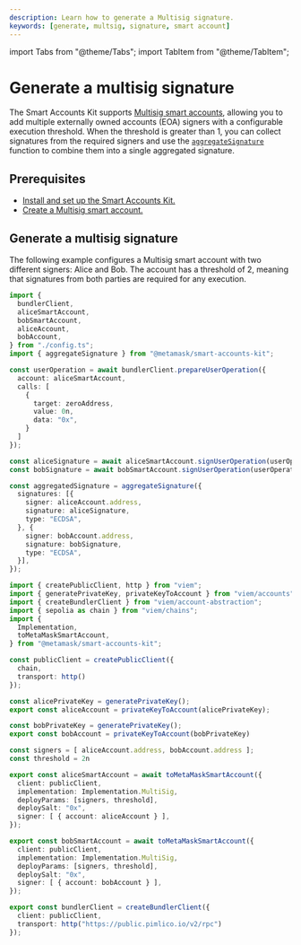 ```yaml
---
description: Learn how to generate a Multisig signature.
keywords: [generate, multsig, signature, smart account]
---
```


import Tabs from "@theme/Tabs";
import TabItem from "@theme/TabItem";

# Generate a multisig signature

The Smart Accounts Kit supports [Multisig smart accounts](../../concepts/smart-accounts.md#multisig-smart-account),
allowing you to add multiple externally owned accounts (EOA) 
signers with a configurable execution threshold. When the threshold 
is greater than 1, you can collect signatures from the required signers 
and use the [`aggregateSignature`](../../reference/smart-account.md#aggregatesignature) function to combine them 
into a single aggregated signature.

## Prerequisites

- [Install and set up the Smart Accounts Kit.](../../get-started/install.md)
- [Create a Multisig smart account.](create-smart-account.md#create-a-multisig-smart-account)

## Generate a multisig signature

The following example configures a Multisig smart account with two different signers: Alice 
and Bob. The account has a threshold of 2, meaning that signatures from 
both parties are required for any execution.

<Tabs>
<TabItem value="example.ts">

```typescript
import { 
  bundlerClient, 
  aliceSmartAccount, 
  bobSmartAccount,
  aliceAccount,
  bobAccount,
} from "./config.ts";
import { aggregateSignature } from "@metamask/smart-accounts-kit";

const userOperation = await bundlerClient.prepareUserOperation({
  account: aliceSmartAccount,
  calls: [
    {
      target: zeroAddress,
      value: 0n,
      data: "0x",
    }
  ]
});

const aliceSignature = await aliceSmartAccount.signUserOperation(userOperation);
const bobSignature = await bobSmartAccount.signUserOperation(userOperation);

const aggregatedSignature = aggregateSignature({
  signatures: [{
    signer: aliceAccount.address,
    signature: aliceSignature,
    type: "ECDSA",
  }, {
    signer: bobAccount.address,
    signature: bobSignature,
    type: "ECDSA",
  }],
});
```

</TabItem>

<TabItem value="config.ts">

```typescript
import { createPublicClient, http } from "viem";
import { generatePrivateKey, privateKeyToAccount } from "viem/accounts";
import { createBundlerClient } from "viem/account-abstraction";
import { sepolia as chain } from "viem/chains";
import { 
  Implementation, 
  toMetaMaskSmartAccount,
} from "@metamask/smart-accounts-kit";

const publicClient = createPublicClient({
  chain,
  transport: http()
});

const alicePrivateKey = generatePrivateKey(); 
export const aliceAccount = privateKeyToAccount(alicePrivateKey);

const bobPrivateKey = generatePrivateKey();
export const bobAccount = privateKeyToAccount(bobPrivateKey)

const signers = [ aliceAccount.address, bobAccount.address ];
const threshold = 2n

export const aliceSmartAccount = await toMetaMaskSmartAccount({
  client: publicClient,
  implementation: Implementation.MultiSig,
  deployParams: [signers, threshold],
  deploySalt: "0x",
  signer: [ { account: aliceAccount } ],
});

export const bobSmartAccount = await toMetaMaskSmartAccount({
  client: publicClient,
  implementation: Implementation.MultiSig,
  deployParams: [signers, threshold],
  deploySalt: "0x",
  signer: [ { account: bobAccount } ],
});

export const bundlerClient = createBundlerClient({
  client: publicClient,
  transport: http("https://public.pimlico.io/v2/rpc")
});
```

</TabItem>
</Tabs>


